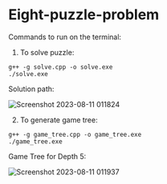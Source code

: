 # Eight-puzzle-problem
Commands to run on the terminal:
1. To solve puzzle:
```
g++ -g solve.cpp -o solve.exe
./solve.exe
```

Solution path:

![Screenshot 2023-08-11 011824](https://github.com/rachit901109/Eight-puzzle-problem/assets/110279690/be220709-0e6c-483c-819d-1950cd89734d)

2. To generate game tree:
```
g++ -g game_tree.cpp -o game_tree.exe
./game_tree.exe
```
Game Tree for Depth 5:

![Screenshot 2023-08-11 011937](https://github.com/rachit901109/Eight-puzzle-problem/assets/110279690/cd33f656-f1e3-4d8c-a3c5-f9c080ffac77)
